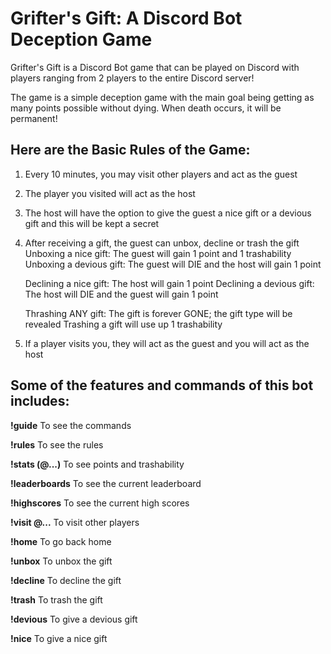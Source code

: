 # Grifter's Gift: A Discord Bot Deception Game

Grifter's Gift is a Discord Bot game that can be played on Discord with players ranging from 2 players to the entire Discord server!

The game is a simple deception game with the main goal being getting as many points possible without dying. When death occurs, it will be permanent!

## Here are the Basic Rules of the Game:
  1. Every 10 minutes, you may visit other players and act as the guest

  2. The player you visited will act as the host

  3. The host will have the option to give the guest a nice gift or a devious gift and this will be kept a secret

  4. After receiving a gift, the guest can unbox, decline or trash the gift
      Unboxing a nice gift: The guest will gain 1 point and 1 trashability
      Unboxing a devious gift: The guest will DIE and the host will gain 1 point

      Declining a nice gift: The host will gain 1 point
      Declining a devious gift: The host will DIE and the guest will gain 1 point

      Thrashing ANY gift: The gift is forever GONE; the gift type will be revealed
         Trashing a gift will use up 1 trashability

  5. If a player visits you, they will act as the guest and you will act as the host


## Some of the features and commands of this bot includes:
  **!guide**
  To see the commands
  
  **!rules**
  To see the rules
  
  **!stats (@...)**
  To see points and
  trashability
  
  **!leaderboards**
  To see the current
  leaderboard
  
  **!highscores**
  To see the current
  high scores
  
  **!visit @...**
  To visit other players
  
  **!home**
  To go back home
  
  **!unbox**
  To unbox the gift
  
  **!decline**
  To decline the gift
  
  **!trash**
  To trash the gift
  
  **!devious**
  To give a devious gift
  
  **!nice**
  To give a nice gift
